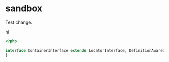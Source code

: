 sandbox
=======

Test change.

hi

```php
<?php
 
interface ContainerInterface extends LocatorInterface, DefinitionAwareInterface, TestInterface {
}
```

